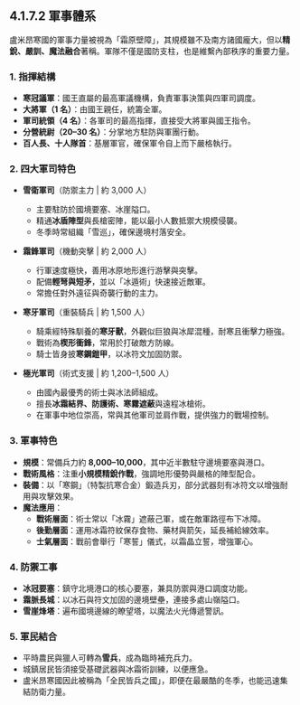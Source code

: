 ## 4.1.7.2 軍事體系

盧米昂寒國的軍事力量被視為「霜原壁障」，其規模雖不及南方諸國龐大，但以**精銳、嚴訓、魔法融合**著稱。軍隊不僅是國防支柱，也是維繫內部秩序的重要力量。

### 1. 指揮結構
- **寒冠議軍**：國王直屬的最高軍議機構，負責軍事決策與四軍司調度。  
- **大將軍（1 名）**：由國王親任，統籌全軍。  
- **軍司統領（4 名）**：各軍司的最高指揮，直接受大將軍與國王指令。  
- **分營統尉（20–30 名）**：分掌地方駐防與軍團行動。  
- **百人長、十人隊首**：基層軍官，確保軍令自上而下嚴格執行。

### 2. 四大軍司特色
- **雪衛軍司**（防禦主力 | 約 3,000 人）  
  - 主要駐防於國境要塞、冰崖隘口。  
  - 精通**冰盾陣型**與長槍密陣，能以最小人數抵禦大規模侵襲。  
  - 冬季時常組織「雪巡」，確保邊境村落安全。  

- **霜鋒軍司**（機動突擊 | 約 2,000 人）  
  - 行軍速度極快，善用冰原地形進行游擊與突擊。  
  - 配備**輕弩與短矛**，並以「冰遁術」快速接近敵軍。  
  - 常擔任對外遠征與奇襲行動的主力。  

- **寒牙軍司**（重裝騎兵 | 約 1,500 人）  
  - 騎乘經特殊馴養的**寒牙獸**，外觀似巨狼與冰犀混種，耐寒且衝擊力極強。  
  - 戰術為**楔形衝鋒**，常用於打破敵方防線。  
  - 騎士皆身披**寒鋼鎧甲**，以冰符文加固防禦。  

- **極光軍司**（術式支援 | 約 1,200–1,500 人）  
  - 由國內最優秀的術士與冰法師組成。  
  - 擅長**冰霜結界、防護術、寒霧遮蔽**與遠程冰槍術。  
  - 在軍事中地位崇高，常與其他軍司並肩作戰，提供強力的戰場控制。  

### 3. 軍事特色
- **規模**：常備兵力約 **8,000–10,000**，其中近半數駐守邊境要塞與港口。  
- **戰術風格**：注重**小規模精銳作戰**，強調地形優勢與嚴格的陣型配合。  
- **裝備**：以「寒鋼」（特製抗寒合金）鍛造兵刃，部分武器刻有冰符文以增強耐用與攻擊效果。  
- **魔法應用**：  
  - **戰術層面**：術士常以「冰霧」遮蔽己軍，或在敵軍路徑布下冰障。  
  - **後勤層面**：運用冰霜符紋保存食物、藥材與箭矢，延長補給線效率。  
  - **士氣層面**：戰前會舉行「寒誓」儀式，以霜晶立誓，增強軍心。  

### 4. 防禦工事
- **冰冠要塞**：鎮守北境港口的核心要塞，兼具防禦與港口調度功能。  
- **霜脈長城**：以冰石與符文加固的邊境壁壘，連接多處山嶺隘口。  
- **雪崖烽塔**：遍布國境邊線的瞭望塔，以魔法火光傳遞警訊。  

### 5. 軍民結合
- 平時農民與獵人可轉為**雪兵**，成為臨時補充兵力。  
- 城鎮居民皆須接受基礎武器與冰霜術訓練，以便應急。  
- 盧米昂寒國因此被稱為「全民皆兵之國」，即便在最嚴酷的冬季，也能迅速集結防衛力量。  
